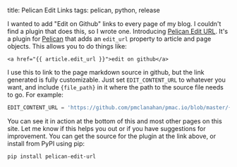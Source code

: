 title: Pelican Edit Links
tags: pelican, python, release

I wanted to add "Edit on Github" links to every page of my blog. I couldn't find a plugin that does this, so I wrote one. Introducing [Pelican Edit URL](https://github.com/pmclanahan/pelican-edit-url). It's a plugin for [Pelican](http://getpelican.com) that adds an `edit_url` property to article and page objects. This allows you to do things like:

```jinja2
<a href="{{ article.edit_url }}">edit on github</a>
```

I use this to link to the page markdown source in github, but the link generated is fully customizable. Just set `EDIT_CONTENT_URL` to whatever you want, and include `{file_path}` in it where the path to the source file needs to go. For example:

```python
EDIT_CONTENT_URL = 'https://github.com/pmclanahan/pmac.io/blob/master/{file_path}'
```

You can see it in action at the bottom of this and most other pages on this site. Let me know if this helps you out or if you have suggestions for improvement. You can get the source for the plugin at the link above, or install from PyPI using pip:

```bash
pip install pelican-edit-url
```